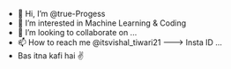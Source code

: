- 👋 Hi, I’m @true-Progess
- 👀 I’m interested in Machine Learning & Coding
- 💞️ I’m looking to collaborate on ...
- 📫 How to reach me @itsvishal_tiwari21 ---> Insta ID ...
- Bas itna kafi hai ✌️
<!---
true-Progess/true-Progess is a ✨ special ✨ repository because its `README.md` (this file) appears on your GitHub profile.
You can click the Preview link to take a look at your changes.
--->
